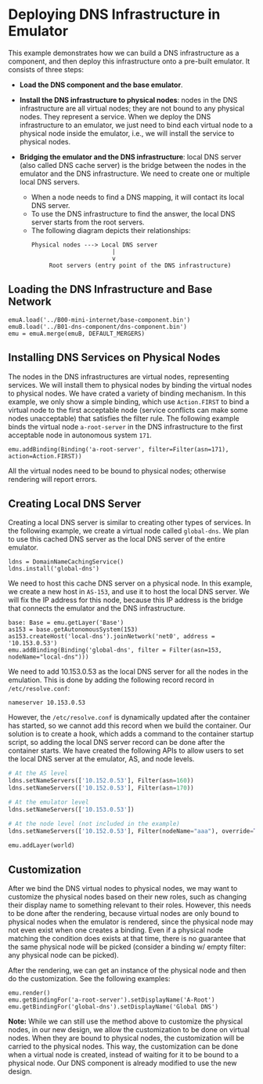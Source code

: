 # Deploying DNS Infrastructure in Emulator

This example demonstrates how we can build a DNS infrastructure as a 
component, and then deploy this infrastructure onto a pre-built
emulator. It consists of three steps:

- **Load the DNS component and the base emulator**.

- **Install the DNS infrastructure to physical nodes**: nodes in the DNS infrastructure
  are all virtual nodes; they are not bound to any physical nodes.
  They represent a service. When we deploy the DNS infrastructure
  to an emulator, we just need to bind each virtual node to a physical node
  inside the emulator, i.e., we will install the service to physical nodes. 

- **Bridging the emulator and the DNS infrastructure**: local DNS server (also
  called DNS cache server) is the bridge between the nodes in the emulator and 
  the DNS infrastructure. We need to create one or multiple local DNS
  servers.

  - When a node needs to find a DNS mapping, it will contact its local DNS server.
  - To use the DNS infrastructure to find the answer, the local DNS server 
    starts from the root servers. 
  - The following diagram depicts their relationships: 
    ```
    Physical nodes ---> Local DNS server 
                           |
                           v
         Root servers (entry point of the DNS infrastructure)
    ```

## Loading the DNS Infrastructure and Base Network

```
emuA.load('../B00-mini-internet/base-component.bin')
emuB.load('../B01-dns-component/dns-component.bin')
emu = emuA.merge(emuB, DEFAULT_MERGERS)
```


## Installing DNS Services on Physical Nodes

The nodes in the DNS infrastructures are virtual nodes, representing services.
We will install them to physical nodes by binding the virtual nodes
to physical nodes. We have crated a variety of binding mechanism. In 
this example, we only show a simple binding, which
use `Action.FIRST` to bind a virtual node to the first 
acceptable node (service conflicts can make some nodes unacceptable)
that satisfies the filter rule. The following example
binds the virtual node `a-root-server` in the DNS infrastructure 
to the first acceptable node in autonomous system `171`. 

```
emu.addBinding(Binding('a-root-server', filter=Filter(asn=171), action=Action.FIRST))
```

All the virtual nodes need to be bound to physical nodes; otherwise 
rendering will report errors. 


## Creating Local DNS Server

Creating a local DNS server is similar to creating 
other types of services. In the following example,
we create a virtual node called `global-dns`. We plan
to use this cached DNS server as the local DNS 
server of the entire emulator.  

```
ldns = DomainNameCachingService()
ldns.install('global-dns')
```

We need to host this cache DNS server on a physical node.
In this example, we create a new host in `AS-153`, and
use it to host the local DNS server. We will fix the IP
address for this node, because this IP address is the 
bridge that connects the emulator and the DNS 
infrastructure. 

```
base: Base = emu.getLayer('Base')
as153 = base.getAutonomousSystem(153)
as153.createHost('local-dns').joinNetwork('net0', address = '10.153.0.53')
emu.addBinding(Binding('global-dns', filter = Filter(asn=153, nodeName="local-dns")))
```

We need to add 10.153.0.53 as the local DNS server for all the nodes in the emulation.
This is done by adding the following record  record in `/etc/resolve.conf`:
```
nameserver 10.153.0.53
```

However, the `/etc/resolve.conf` is dynamically updated after the container
has started, so we cannot add this record when we build the container. 
Our solution is to create a hook, which adds a command to the 
container startup script, so adding the local DNS server record
can be done after the container starts. We have created the following 
APIs to allow users to set the local DNS server at the emulator, AS,
and node levels. 

```python
# At the AS level
ldns.setNameServers(['10.152.0.53'], Filter(asn=160))
ldns.setNameServers(['10.152.0.53'], Filter(asn=170))

# At the emulator level
ldns.setNameServers(['10.153.0.53'])

# At the node level (not included in the example)
ldns.setNameServers(['10.152.0.53'], Filter(nodeName="aaa"), override=True)

emu.addLayer(world)
```


## Customization

After we bind the DNS virtual nodes to physical nodes, we may want to 
customize the physical nodes based on their new roles, such as 
changing their display name to something relevant to their roles. 
However, this needs to be done after the rendering,
because virtual nodes are only bound to physical nodes when the emulator is 
rendered, since the physical node may not even exist when one creates a binding. 
Even if a physical node matching the condition does exists at that time, 
there is no guarantee that the same physical node will be picked (consider 
a binding w/ empty filter: any physical node can be picked). 

After the rendering, we can get an instance of the physical node
and then do the customization. See the following examples: 

```
emu.render()
emu.getBindingFor('a-root-server').setDisplayName('A-Root')
emu.getBindingFor('global-dns').setDisplayName('Global DNS')
```

**Note:** While we can still use the method above to customize the 
physical nodes, in our new design, we allow the customization to be
done on virtual nodes. When they are bound to physical nodes, the 
customization will be carried to the physical nodes. This way,
the customization can be done when a virtual node is created, instead
of waiting for it to be bound to a physical node.
Our DNS component is already modified to use the new design. 
